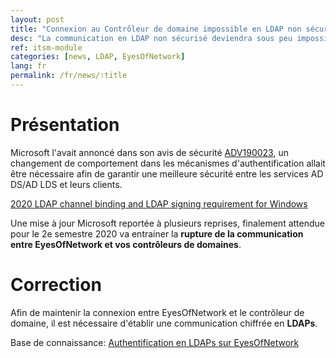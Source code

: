 ```yaml
---
layout: post
title: "Connexion au Contrôleur de domaine impossible en LDAP non sécurisé"
desc: "La communication en LDAP non sécurisé deviendra sous peu impossible par défaut à partir de EyesOfNetwork vers les services AD DS/AD LDS (2020 LDAP channel binding and LDAP signing requirement for Windows)"
ref: itsm-module
categories: [news, LDAP, EyesOfNetwork]
lang: fr
permalink: /fr/news/:title
---
```


# Présentation

Microsoft l'avait annoncé dans son avis de sécurité [ADV190023](https://portal.msrc.microsoft.com/en-us/security-guidance/advisory/ADV190023), un changement de comportement dans les mécanismes d'authentification allait être nécessaire afin de garantir une meilleure sécurité entre les services AD DS/AD LDS et leurs clients.

[2020 LDAP channel binding and LDAP signing requirement for Windows](https://support.microsoft.com/fr-fr/help/4520412/2020-ldap-channel-binding-and-ldap-signing-requirements-for-windows)

Une mise à jour Microsoft reportée à plusieurs reprises, finalement attendue pour le 2e semestre 2020 va entrainer la **rupture de la communication entre EyesOfNetwork et vos contrôleurs de domaines**.

# Correction

Afin de maintenir la connexion entre EyesOfNetwork et le contrôleur de domaine, il est nécessaire d'établir une communication chiffrée en **LDAPs**.

Base de connaissance: [Authentification en LDAPs sur EyesOfNetwork ](https://www.eyesofnetwork.com/fr/kb/LDAPs-Configuration)